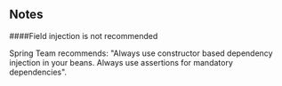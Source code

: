 ## Notes

####Field injection is not recommended

Spring Team recommends: "Always use constructor based dependency injection in your beans. Always use assertions for mandatory dependencies".
